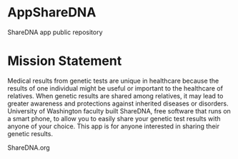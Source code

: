 # AppShareDNA
ShareDNA app public repository

# Mission Statement
Medical results from genetic tests are unique in healthcare because the results of one individual might be useful or important to the healthcare of relatives. When genetic results are shared among relatives, it may lead to greater awareness and protections against inherited diseases or disorders. University of Washington faculty built ShareDNA, free software that runs on a smart phone, to allow you to easily share your genetic test results with anyone of your choice. This app is for anyone interested in sharing their genetic results.

ShareDNA.org
